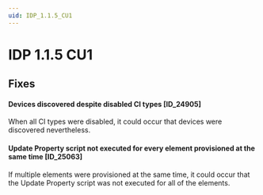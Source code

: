 ```yaml
---
uid: IDP_1.1.5_CU1
---
```


# IDP 1.1.5 CU1

## Fixes

#### Devices discovered despite disabled CI types \[ID_24905\]

When all CI types were disabled, it could occur that devices were discovered nevertheless.

#### Update Property script not executed for every element provisioned at the same time \[ID_25063\]

If multiple elements were provisioned at the same time, it could occur that the Update Property script was not executed for all of the elements.
